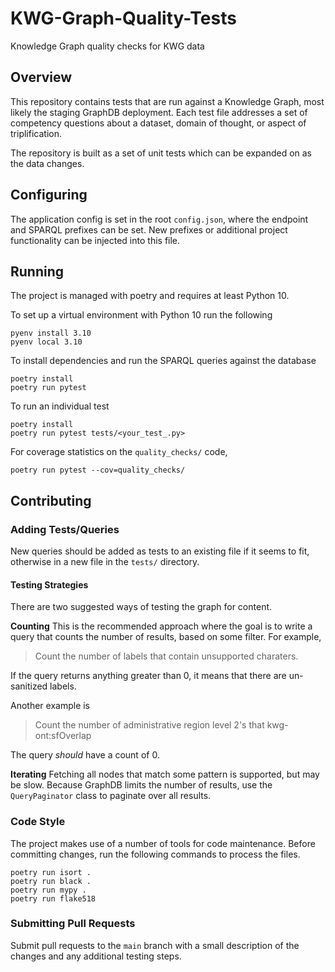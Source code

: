 # KWG-Graph-Quality-Tests
Knowledge Graph quality checks for KWG data

## Overview
This repository contains tests that are run against a Knowledge Graph, most likely the staging GraphDB deployment.
Each test file addresses a set of competency questions about a dataset, domain of thought, or aspect of triplification.

The repository is built as a set of unit tests which can be expanded on as the data changes.

## Configuring
The application config is set in the root `config.json`, where the endpoint and SPARQL prefixes can be set. New prefixes or
additional project functionality can be injected into this file.

## Running
The project is managed with poetry and requires at least Python 10.

To set up a virtual environment with Python 10 run the following
```commandline
pyenv install 3.10
pyenv local 3.10
```

To install dependencies and run the SPARQL queries against the database
```commandline
poetry install
poetry run pytest
```

To run an individual test
```commandline
poetry install
poetry run pytest tests/<your_test_.py>
```

For coverage statistics on the `quality_checks/` code, 
```commandline
poetry run pytest --cov=quality_checks/
```

## Contributing

### Adding Tests/Queries
New queries should be added as tests to an existing file if it seems to fit, otherwise in a new file in the `tests/` directory.

#### Testing Strategies
There are two suggested ways of testing the graph for content.

**Counting**
This is the recommended approach where the goal is to write a query that counts the number of results, based on some filter.
For example,

> Count the number of labels that contain unsupported charaters.

If the query returns anything greater than 0, it means that there are un-sanitized labels.

Another example is

> Count the number of administrative region level 2's that kwg-ont:sfOverlap

The query _should_ have a count of 0.

**Iterating**
Fetching all nodes that match some pattern is supported, but may be slow. Because GraphDB limits the number of
results, use the `QueryPaginator` class to paginate over all results.

### Code Style
The project makes use of a number of tools for code maintenance. Before committing changes, run the following
commands to process the files.
```commandline
poetry run isort .
poetry run black .
poetry run mypy .
poetry run flake518
```

### Submitting Pull Requests
Submit pull requests to the `main` branch with a small description of the changes and any additional testing steps.
